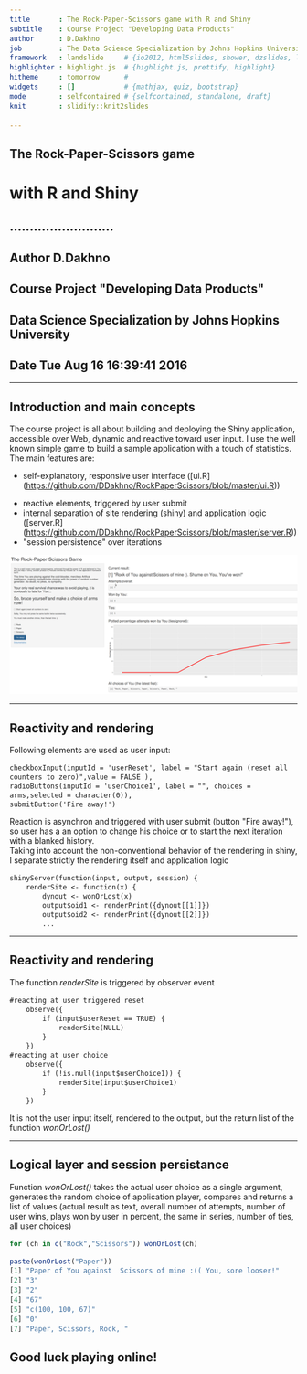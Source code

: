 ```yaml
---
title       : The Rock-Paper-Scissors game with R and Shiny
subtitle    : Course Project "Developing Data Products"
author      : D.Dakhno
job         : The Data Science Specialization by Johns Hopkins University
framework   : landslide     # {io2012, html5slides, shower, dzslides, landslide, Slidy}
highlighter : highlight.js  # {highlight.js, prettify, highlight}
hitheme     : tomorrow      # 
widgets     : []            # {mathjax, quiz, bootstrap}
mode        : selfcontained # {selfcontained, standalone, draft}
knit        : slidify::knit2slides

---
```




  
## The Rock-Paper-Scissors game 
# with R and Shiny  
   
## ..........................
## Author D.Dakhno
## Course Project "Developing Data Products"
## Data Science Specialization by Johns Hopkins University
## Date Tue Aug 16 16:39:41 2016

---

## Introduction and main concepts

The course project is all about building and deploying the Shiny application, accessible 
over Web, dynamic and reactive toward user input. I use the well known simple game to 
build a sample application with a touch of statistics.  
The main features are:
- self-explanatory, responsive user interface ([ui.R] (https://github.com/DDakhno/RockPaperScissors/blob/master/ui.R))
* reactive elements, triggered by user submit
* internal separation of site rendering (shiny) and application logic ([server.R] (https://github.com/DDakhno/RockPaperScissors/blob/master/server.R))
* "session persistence" over iterations

![](fig/img1.png)

---

## Reactivity and rendering

Following elements are used as user input:
```
checkboxInput(inputId = 'userReset', label = "Start again (reset all counters to zero)",value = FALSE ),
radioButtons(inputId = 'userChoice1', label = "", choices = arms,selected = character(0)),
submitButton('Fire away!')
```
Reaction is asynchron and triggered with user submit (button "Fire away!"), so user has a an option 
to change his choice or to start the next iteration with a blanked history.  
Taking into account the non-conventional behavior of the rendering in shiny, I separate strictly 
the rendering itself and application logic
```
shinyServer(function(input, output, session) {
    renderSite <- function(x) {
        dynout <- wonOrLost(x) 
        output$oid1 <- renderPrint({dynout[[1]]})
        output$oid2 <- renderPrint({dynout[[2]]})
        ...
```

---

## Reactivity and rendering

The function *renderSite* is triggered by observer event
```
#reacting at user triggered reset
    observe({
        if (input$userReset == TRUE) {
            renderSite(NULL)
        }
    })
#reacting at user choice
    observe({
        if (!is.null(input$userChoice1)) {
            renderSite(input$userChoice1)
        }
    })
```
It is not the user input itself, rendered to the output, but the return list of 
the function *wonOrLost()*

---

## Logical layer and session persistance

Function *wonOrLost()* takes the actual user choice as a single argument, generates the random 
choice of application player, compares and returns a list of values (actual result as text, overall number 
of attempts, number of user wins, plays won by user in percent, the same in series, number of ties, 
all user choices) 



```r
for (ch in c("Rock","Scissors")) wonOrLost(ch)
```

```r
paste(wonOrLost("Paper"))
[1] "Paper of You against  Scissors of mine :(( You, sore looser!"
[2] "3"                                                           
[3] "2"                                                           
[4] "67"                                                          
[5] "c(100, 100, 67)"                                             
[6] "0"                                                           
[7] "Paper, Scissors, Rock, "                                     
```

## Good luck playing online!





